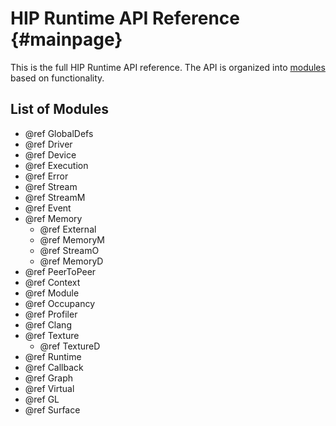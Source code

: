 # HIP Runtime API Reference {#mainpage}

This is the full HIP Runtime API reference. The API is organized into
[modules](modules.html) based on functionality.

## List of Modules

- @ref GlobalDefs
- @ref Driver
- @ref Device
- @ref Execution
- @ref Error
- @ref Stream
- @ref StreamM
- @ref Event
- @ref Memory
  - @ref External
  - @ref MemoryM
  - @ref StreamO
  - @ref MemoryD
- @ref PeerToPeer
- @ref Context
- @ref Module
- @ref Occupancy
- @ref Profiler
- @ref Clang
- @ref Texture
  - @ref TextureD
- @ref Runtime
- @ref Callback
- @ref Graph
- @ref Virtual
- @ref GL
- @ref Surface
